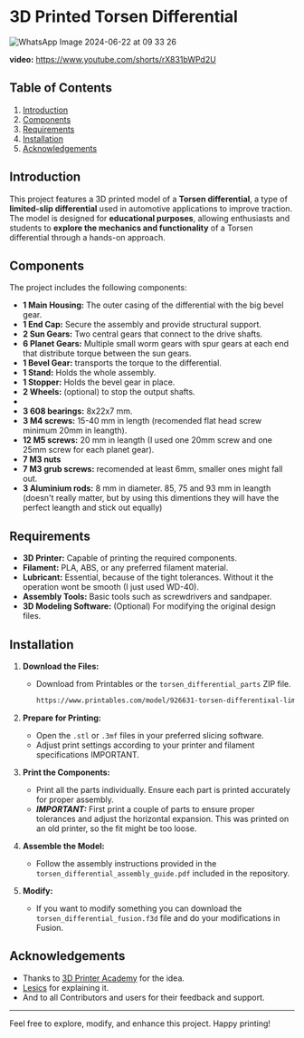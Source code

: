 # 3D Printed Torsen Differential

![WhatsApp Image 2024-06-22 at 09 33 26](https://github.com/Dmitrii-Tomin/torsen_differential/assets/83939750/7f42dde5-579a-419b-a045-47874c2c7aa0)

**video:**
https://www.youtube.com/shorts/rX831bWPd2U

## Table of Contents

1. [Introduction](#introduction)
2. [Components](#components)
3. [Requirements](#requirements)
4. [Installation](#installation)
5. [Acknowledgements](#acknowledgements)

## Introduction

This project features a 3D printed model of a **Torsen differential**, a type of **limited-slip differential** used in automotive applications to improve traction. The model is designed for **educational purposes**, allowing enthusiasts and students to **explore the mechanics and functionality** of a Torsen differential through a hands-on approach.

## Components

The project includes the following components:

- **1 Main Housing:** The outer casing of the differential with the big bevel gear.
- **1 End Cap:** Secure the assembly and provide structural support.
- **2 Sun Gears:** Two central gears that connect to the drive shafts.
- **6 Planet Gears:** Multiple small worm gears with spur gears at each end that distribute torque between the sun gears.
- **1 Bevel Gear:** transports the torque to the differential.
- **1 Stand:** Holds the whole assembly.
- **1 Stopper:** Holds the bevel gear in place.
- **2 Wheels:** (optional) to stop the output shafts.
-
- **3 608 bearings:** 8x22x7 mm.
- **3 M4 screws:** 15-40 mm in length (recomended flat head screw minimum 20mm in leangth).
- **12 M5 screws:** 20 mm in leangth (I used one 20mm screw and one 25mm screw for each planet gear).
- **7 M3 nuts**
- **7 M3 grub screws:** recomended at least 6mm, smaller ones might fall out.
- **3 Aluminium rods:** 8 mm in diameter. 85, 75 and 93 mm in leangth (doesn't really matter, but by using this dimentions they will have the perfect leangth and stick out equally)

## Requirements

- **3D Printer:** Capable of printing the required components.
- **Filament:** PLA, ABS, or any preferred filament material.
- **Lubricant:** Essential, because of the tight tolerances. Without it the operation wont be smooth (I just used WD-40).
- **Assembly Tools:** Basic tools such as screwdrivers and sandpaper.
- **3D Modeling Software:** (Optional) For modifying the original design files.

## Installation

1. **Download the Files:**
   - Download from Printables or the `torsen_differential_parts` ZIP file.
     ```sh
     https://www.printables.com/model/926631-torsen-differentixal-limited-slip-differential
     ```

2. **Prepare for Printing:**
   - Open the `.stl` or `.3mf` files in your preferred slicing software.
   - Adjust print settings according to your printer and filament specifications IMPORTANT.

3. **Print the Components:**
   - Print all the parts individually. Ensure each part is printed accurately for proper assembly.
   - ***IMPORTANT:*** First print a couple of parts to ensure proper tolerances and adjust the horizontal expansion.
     This was printed on an old printer, so the fit might be too loose.

4. **Assemble the Model:**
   - Follow the assembly instructions provided in the `torsen_differential_assembly_guide.pdf` included in the repository.

5. **Modify:**
   - If you want to modify something you can download the `torsen_differential_fusion.f3d` file and do your modifications in Fusion.

## Acknowledgements

- Thanks to [3D Printer Academy](https://www.youtube.com/watch?v=5XnS4gRoK-o) for the idea.
- [Lesics](https://www.youtube.com/watch?v=JEiSTzK-A2A) for explaining it.
- And to all Contributors and users for their feedback and support.

---

Feel free to explore, modify, and enhance this project. Happy printing!
